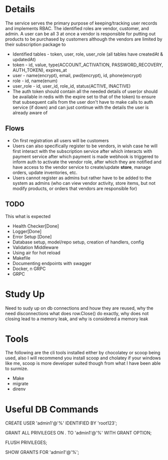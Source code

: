 # Details

The service serves the primary purpose of keeping/tracking user records and implements RBAC. The identified roles are vendor, customer, and admin. A user can be all 3 at once a vendor is responsible for putting out products to be purchased by customers although the vendors are limited by their subscription package to

- Identified tables - token, user, role, user_role (all tables have createdAt & updatedAt)
- token - id, value, type(ACCOUNT_ACTIVATION, PASSWORD_RECOVERY, AUTH_TOKEN), expires_at
- user - name(encrypt), email, pwd(encrypt), id, phone(encrypt)
- role - id, name(enum)
- user_role - id, user_id, role_id, status(ACTIVE, INACTIVE)
- The auth token should contain all the needed details of user(or should be available in redis with the expire set to that of the token) to ensure that subsequent calls from the user don't have to make calls to auth service (if down) and can just continue with the details the user is already aware of

## Flows

- On first registration all users will be customers
- Users can also specifically register to be vendors, in wish case he will first interact with the subscription service after which interacts with payment service after which payment is made webhook is triggered to inform auth to activate the vendor role, after which they are notified and have access to the vendor service to create/update **store**, manage orders, update inventories, etc.
- Users cannot register as admins but rather have to be added to the system as admins (who can view vendor activity, store items, but not modify products, or orders that vendors are responsible for)

## TODO

This what is expected

- Health Checker[Done]
- Logger[Done]
- Error Setup [Done]
- Database setup, model/repo setup, creation of handlers, config
- Validation Middleware
- Using air for hot reload
- Makefile
- Documenting endpoints with swagger
- Docker, n GRPC
- GRPC

# Study Up

Need to sudy up on db connections and houw they are reused, why the need disconnections what does row.Close() do exactly, why does not closing lead to a memory leak, and why is considered a memory leak

# Tools

The following are the cli tools installed either by chocolatey or scoop being used, also I will recommend you install scoop and cholatey if your windows like me, scoop is more developer suited though from what I have been able to surmize.

- Make
- migrate
- direnv

# Useful DB Commands

<!-- CREATE USER 'admin_user'@'%' IDENTIFIED BY 'StrongPassword'; -->

CREATE USER 'admin1'@'%' IDENTIFIED BY 'root123';

<!-- GRANT ALL PRIVILEGES ON *.* TO 'admin_user'@'%' WITH GRANT OPTION; -->

GRANT ALL PRIVILEGES ON _._ TO 'admin1'@'%' WITH GRANT OPTION;

<!-- FLUSH PRIVILEGES; -->

FLUSH PRIVILEGES;

<!-- SHOW GRANTS FOR 'admin_user'@'%'; -->

SHOW GRANTS FOR 'admin1'@'%';
